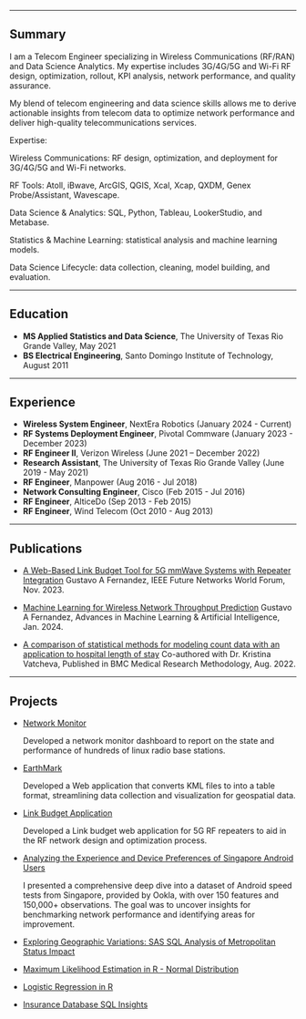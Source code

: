 

---
## Summary

I am a Telecom Engineer specializing in Wireless Communications (RF/RAN) and Data Science Analytics. My expertise includes 3G/4G/5G and Wi-Fi RF design, optimization, rollout, KPI analysis, network performance, and quality assurance. 

My blend of telecom engineering and data science skills allows me to derive actionable insights from telecom data to optimize network performance and deliver high-quality telecommunications services.

Expertise:

Wireless Communications: RF design, optimization, and deployment for 3G/4G/5G and Wi-Fi networks.

RF Tools: Atoll, iBwave, ArcGIS, QGIS, Xcal, Xcap, QXDM, Genex Probe/Assistant, Wavescape.

Data Science & Analytics:  SQL, Python, Tableau, LookerStudio, and Metabase.

Statistics & Machine Learning: statistical analysis and machine learning models.

Data Science Lifecycle: data collection, cleaning, model building, and evaluation.

---
## Education

- **MS Applied Statistics and Data Science**, The University of Texas Rio Grande Valley, May 2021
- **BS Electrical Engineering**, Santo Domingo Institute of Technology, August 2011

---

## Experience

- **Wireless System Engineer**, NextEra Robotics (January 2024 - Current)
- **RF Systems Deployment Engineer**, Pivotal Commware (January 2023 - December 2023)  
- **RF Engineer II**, Verizon Wireless (June 2021 – December 2022)
- **Research Assistant**, The University of Texas Rio Grande Valley (June 2019 - May 2021)
- **RF Engineer**, Manpower (Aug 2016 - Jul 2018)
- **Network Consulting Engineer**, Cisco (Feb 2015 - Jul 2016)
- **RF Engineer**, AlticeDo (Sep 2013 - Feb 2015)
- **RF Engineer**, Wind Telecom (Oct 2010 - Aug 2013)




---


## Publications

- [A Web-Based Link Budget Tool for 5G mmWave Systems with Repeater Integration](https://ieeexplore.ieee.org/abstract/document/10520341) Gustavo A Fernandez, IEEE Future Networks World Forum, Nov. 2023.
  
- [Machine Learning for Wireless Network Throughput Prediction](https://www.opastpublishers.com/open-access-articles/machine-learning-for-wireless-network-throughput-prediction.pdf) Gustavo A Fernandez, Advances in Machine Learning & Artificial Intelligence, Jan. 2024. 

- [A comparison of statistical methods for modeling count data with an application to hospital length of stay](https://link.springer.com/article/10.1186/s12874-022-01685-8) Co-authored with Dr. Kristina Vatcheva, Published in BMC Medical Research Methodology, Aug. 2022.

---

## Projects

- [Network Monitor](https://github.com/gustavofernandezlembert/Gustavo-Fernandez/blob/master/Tableau_Dashboard.jpg)
  
  Developed a network monitor dashboard to report on the state and performance of hundreds of linux radio base stations.

- [EarthMark](https://github.com/gustavofernandezlembert/Placemarks.KML_TO_HTML)
  
  Developed a Web application that converts KML files to into a table format, streamlining data collection and visualization for geospatial data.

- [Link Budget Application](https://nrboostlinkbudget.wn.r.appspot.com/)
  
  Developed a Link budget web application for 5G RF repeaters to aid in the RF network design and optimization process.

- [Analyzing the Experience and Device Preferences of Singapore Android Users](https://github.com/gustavofernandezlembert/Gustavo-Fernandez/tree/master/ookla)

  I presented a comprehensive deep dive into a dataset of Android speed tests from Singapore, provided by Ookla, with over 150 features and 150,000+ observations. 
  The goal was to uncover insights for benchmarking network performance and identifying areas for improvement.

- [Exploring Geographic Variations: SAS SQL Analysis of Metropolitan Status Impact](https://github.com/gustavofernandezlembert/Medicare-Hospital-Charges-/tree/main)

- [Maximum Likelihood Estimation in R - Normal Distribution](https://gustavofernandezlembert.github.io/Maximum-Likelihood/)

- [Logistic Regression in R](https://github.com/gustavofernandezlembert/Gustavo-Fernandez/blob/master/Heart.pdf)

- [Insurance Database SQL Insights](https://github.com/gustavofernandezlembert/Example_of_SQL_Queries)

  
